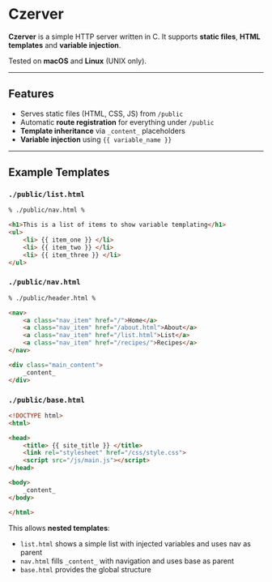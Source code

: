# Czerver

**Czerver** is a simple HTTP server written in C.
It supports **static files**, **HTML templates** and **variable injection**.

Tested on **macOS** and **Linux** (UNIX only).

---

## Features

* Serves static files (HTML, CSS, JS) from `/public`
* Automatic **route registration** for everything under `/public`
* **Template inheritance** via `_content_` placeholders
* **Variable injection** using `{{ variable_name }}`

---

## Example Templates

### `./public/list.html`

```html
% ./public/nav.html %

<h1>This is a list of items to show variable templating</h1>
<ul>
    <li> {{ item_one }} </li>
    <li> {{ item_two }} </li>
    <li> {{ item_three }} </li>
</ul>
```

### `./public/nav.html`

```html
% ./public/header.html %

<nav>
    <a class="nav_item" href="/">Home</a>
    <a class="nav_item" href="/about.html">About</a>
    <a class="nav_item" href="/list.html">List</a>
    <a class="nav_item" href="/recipes/">Recipes</a>
</nav>

<div class="main_content">
    _content_
</div>
```

### `./public/base.html`

```html
<!DOCTYPE html>
<html>

<head>
    <title> {{ site_title }} </title>
    <link rel="stylesheet" href="/css/style.css">
    <script src="/js/main.js"></script>
</head>

<body>
    _content_
</body>

</html>
```

This allows **nested templates**:

* `list.html` shows a simple list with injected variables and uses nav as parent
* `nav.html` fills `_content_` with navigation and uses base as parent
* `base.html` provides the global structure

